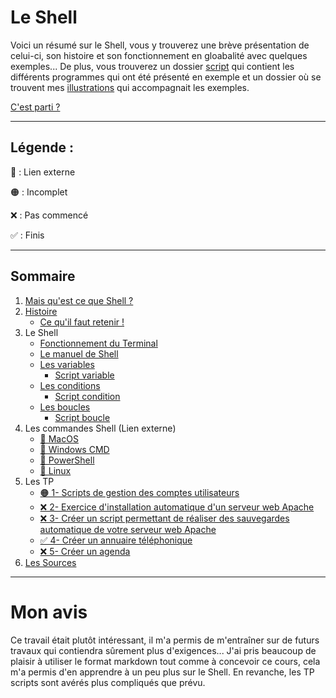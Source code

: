 # Le Shell

Voici un résumé sur le Shell, vous y trouverez une brève présentation de celui-ci, son histoire et son fonctionnement en gloabalité avec quelques exemples... De plus, vous trouverez un dossier [script](https://github.com/ByMSRT/Shell/tree/main/Scripts) qui contient les différents programmes qui ont été présenté en exemple et un dossier où se trouvent mes [illustrations](https://github.com/ByMSRT/Shell/tree/main/Images) qui accompagnait les exemples.

[C'est parti ?](https://github.com/ByMSRT/Shell/blob/main/Intro/Intro_Shell.md)

-----------------
## Légende :

🔴 : Lien externe

🟠 : Incomplet

❌ : Pas commencé

✅ : Finis

-----------------

## Sommaire

1. [Mais qu'est ce que Shell ?](https://github.com/ByMSRT/Shell/blob/main/Intro/Intro_Shell.md)
2. [Histoire](https://github.com/ByMSRT/Shell/blob/main/Intro/Histoire.md)
    * [Ce qu'il faut retenir !](https://github.com/ByMSRT/Shell/blob/main/Intro/CQFR.md)
3. Le Shell
    * [Fonctionnement du Terminal](https://github.com/ByMSRT/Shell/blob/main/Shell/fonctionnement_du_Terminal.md)
    * [Le manuel de Shell](https://github.com/ByMSRT/Shell/blob/main/Shell/manuel_shell.md)
    * [Les variables](https://github.com/ByMSRT/Shell/blob/main/Shell/Variables.md)
        * [Script variable](https://github.com/ByMSRT/Shell/blob/main/Scripts/variable.sh)
    * [Les conditions](https://github.com/ByMSRT/Shell/blob/main/Shell/Conditions.md)
        * [Script condition](https://github.com/ByMSRT/Shell/blob/main/Scripts/condition.sh)
    * [Les boucles](https://github.com/ByMSRT/Shell/blob/main/Shell/Boucles.md)
        * [Script boucle](https://github.com/ByMSRT/Shell/blob/main/Scripts/boucle.sh)
4. Les commandes Shell (Lien externe)
    * [🔴 MacOS](https://ss64.com/osx/)
    * [🔴 Windows CMD](https://ss64.com/nt/)
    * [🔴 PowerShell](https://ss64.com/ps/)
    * [🔴 Linux](https://ss64.com/bash/)
5. Les TP
    * [🟠 1- Scripts de gestion des comptes utilisateurs](https://github.com/ByMSRT/Shell/blob/main/TP/1_TP.md)
    * [❌ 2- Exercice d'installation automatique d'un serveur web Apache]()
    * [❌ 3- Créer un script permettant de réaliser des sauvegardes automatique de votre serveur web Apache]()
    * [✅ 4- Créer un annuaire téléphonique](https://github.com/ByMSRT/Shell/blob/main/TP/4_TP.md)
    * [❌ 5- Créer un agenda]()
4. [Les Sources](https://github.com/ByMSRT/Shell/blob/main/Source/source.md)



-----------------

# Mon avis

Ce travail était plutôt intéressant, il m'a permis de m'entraîner sur de futurs travaux qui contiendra sûrement plus d'exigences... J'ai pris beaucoup de plaisir à utiliser le format markdown tout comme à concevoir ce cours, cela m'a permis d'en apprendre à un peu plus sur le Shell. En revanche, les TP scripts sont avérés plus compliqués que prévu.